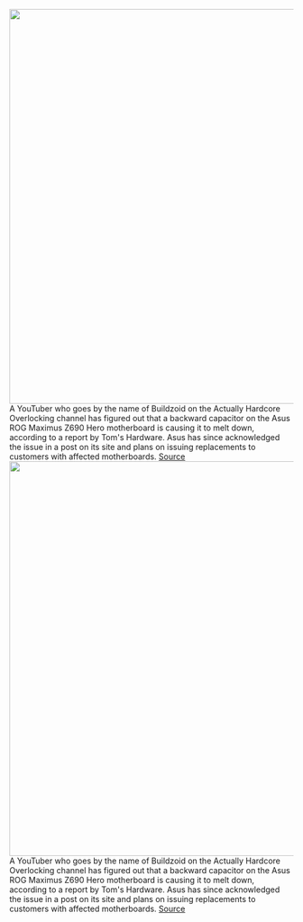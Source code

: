 <img src='https://cdn.vox-cdn.com/thumbor/W_Xl1iD-n2AcRvhcnshvnIOB6Go=/0x0:2659x1488/1200x800/filters:focal(1118x532:1542x956)/cdn.vox-cdn.com/uploads/chorus_image/image/70340148/asus_z690_hero_motherboard_burning.0.png' width='700px' /><br/>
A YouTuber who goes by the name of Buildzoid on the Actually Hardcore Overlocking channel has figured out that a backward capacitor on the Asus ROG Maximus Z690 Hero motherboard is causing it to melt down, according to a report by Tom's Hardware. Asus has since acknowledged the issue in a post on its site and plans on issuing replacements to customers with affected motherboards.
<a href='https://www.theverge.com/2022/1/2/22864072/asus-z690-hero-motherboards-meltdown-backward-capacitors'> Source <a/><img src='https://cdn.vox-cdn.com/thumbor/W_Xl1iD-n2AcRvhcnshvnIOB6Go=/0x0:2659x1488/1200x800/filters:focal(1118x532:1542x956)/cdn.vox-cdn.com/uploads/chorus_image/image/70340148/asus_z690_hero_motherboard_burning.0.png' width='700px' /><br/>
A YouTuber who goes by the name of Buildzoid on the Actually Hardcore Overlocking channel has figured out that a backward capacitor on the Asus ROG Maximus Z690 Hero motherboard is causing it to melt down, according to a report by Tom's Hardware. Asus has since acknowledged the issue in a post on its site and plans on issuing replacements to customers with affected motherboards.
<a href='https://www.theverge.com/2022/1/2/22864072/asus-z690-hero-motherboards-meltdown-backward-capacitors'> Source <a/>